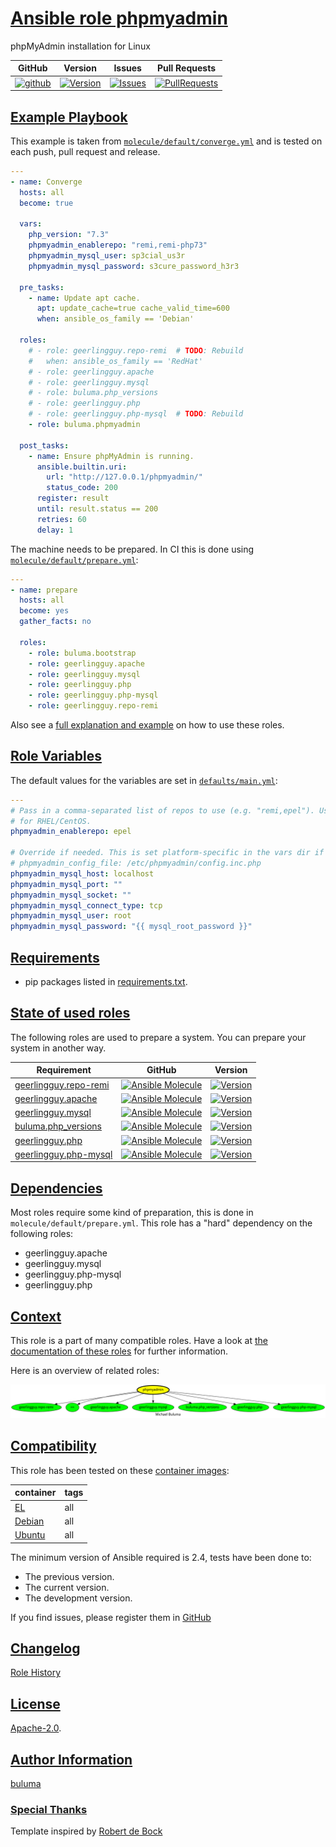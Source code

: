 # [Ansible role phpmyadmin](#phpmyadmin)

phpMyAdmin installation for Linux

|GitHub|Version|Issues|Pull Requests|
|------|-------|------|-------------|
|[![github](https://github.com/buluma/ansible-role-phpmyadmin/actions/workflows/molecule.yml/badge.svg)](https://github.com/buluma/ansible-role-phpmyadmin/actions/workflows/molecule.yml)|[![Version](https://img.shields.io/github/release/buluma/ansible-role-phpmyadmin.svg)](https://github.com/buluma/ansible-role-phpmyadmin/releases/)|[![Issues](https://img.shields.io/github/issues/buluma/ansible-role-phpmyadmin.svg)](https://github.com/buluma/ansible-role-phpmyadmin/issues/)|[![PullRequests](https://img.shields.io/github/issues-pr-closed-raw/buluma/ansible-role-phpmyadmin.svg)](https://github.com/buluma/ansible-role-phpmyadmin/pulls/)|

## [Example Playbook](#example-playbook)

This example is taken from [`molecule/default/converge.yml`](https://github.com/buluma/ansible-role-phpmyadmin/blob/master/molecule/default/converge.yml) and is tested on each push, pull request and release.

```yaml
---
- name: Converge
  hosts: all
  become: true

  vars:
    php_version: "7.3"
    phpmyadmin_enablerepo: "remi,remi-php73"
    phpmyadmin_mysql_user: sp3cial_us3r
    phpmyadmin_mysql_password: s3cure_password_h3r3

  pre_tasks:
    - name: Update apt cache.
      apt: update_cache=true cache_valid_time=600
      when: ansible_os_family == 'Debian'

  roles:
    # - role: geerlingguy.repo-remi  # TODO: Rebuild
    #   when: ansible_os_family == 'RedHat'
    # - role: geerlingguy.apache
    # - role: geerlingguy.mysql
    # - role: buluma.php_versions
    # - role: geerlingguy.php
    # - role: geerlingguy.php-mysql  # TODO: Rebuild
    - role: buluma.phpmyadmin

  post_tasks:
    - name: Ensure phpMyAdmin is running.
      ansible.builtin.uri:
        url: "http://127.0.0.1/phpmyadmin/"
        status_code: 200
      register: result
      until: result.status == 200
      retries: 60
      delay: 1
```

The machine needs to be prepared. In CI this is done using [`molecule/default/prepare.yml`](https://github.com/buluma/ansible-role-phpmyadmin/blob/master/molecule/default/prepare.yml):

```yaml
---
- name: prepare
  hosts: all
  become: yes
  gather_facts: no

  roles:
    - role: buluma.bootstrap
    - role: geerlingguy.apache
    - role: geerlingguy.mysql
    - role: geerlingguy.php
    - role: geerlingguy.php-mysql
    - role: geerlingguy.repo-remi
```

Also see a [full explanation and example](https://buluma.github.io/how-to-use-these-roles.html) on how to use these roles.

## [Role Variables](#role-variables)

The default values for the variables are set in [`defaults/main.yml`](https://github.com/buluma/ansible-role-phpmyadmin/blob/master/defaults/main.yml):

```yaml
---
# Pass in a comma-separated list of repos to use (e.g. "remi,epel"). Used only
# for RHEL/CentOS.
phpmyadmin_enablerepo: epel

# Override if needed. This is set platform-specific in the vars dir if not set.
# phpmyadmin_config_file: /etc/phpmyadmin/config.inc.php
phpmyadmin_mysql_host: localhost
phpmyadmin_mysql_port: ""
phpmyadmin_mysql_socket: ""
phpmyadmin_mysql_connect_type: tcp
phpmyadmin_mysql_user: root
phpmyadmin_mysql_password: "{{ mysql_root_password }}"
```

## [Requirements](#requirements)

- pip packages listed in [requirements.txt](https://github.com/buluma/ansible-role-phpmyadmin/blob/master/requirements.txt).

## [State of used roles](#state-of-used-roles)

The following roles are used to prepare a system. You can prepare your system in another way.

| Requirement | GitHub | Version |
|-------------|--------|--------|
|[geerlingguy.repo-remi](https://galaxy.ansible.com/buluma/geerlingguy.repo-remi)|[![Ansible Molecule](https://github.com/buluma/geerlingguy.repo-remi/actions/workflows/molecule.yml/badge.svg)](https://github.com/buluma/geerlingguy.repo-remi/actions/workflows/molecule.yml)|[![Version](https://img.shields.io/github/release/buluma/geerlingguy.repo-remi.svg)](https://github.com/shadowwalker/geerlingguy.repo-remi)|
|[geerlingguy.apache](https://galaxy.ansible.com/buluma/geerlingguy.apache)|[![Ansible Molecule](https://github.com/buluma/geerlingguy.apache/actions/workflows/molecule.yml/badge.svg)](https://github.com/buluma/geerlingguy.apache/actions/workflows/molecule.yml)|[![Version](https://img.shields.io/github/release/buluma/geerlingguy.apache.svg)](https://github.com/shadowwalker/geerlingguy.apache)|
|[geerlingguy.mysql](https://galaxy.ansible.com/buluma/geerlingguy.mysql)|[![Ansible Molecule](https://github.com/buluma/geerlingguy.mysql/actions/workflows/molecule.yml/badge.svg)](https://github.com/buluma/geerlingguy.mysql/actions/workflows/molecule.yml)|[![Version](https://img.shields.io/github/release/buluma/geerlingguy.mysql.svg)](https://github.com/shadowwalker/geerlingguy.mysql)|
|[buluma.php_versions](https://galaxy.ansible.com/buluma/php_versions)|[![Ansible Molecule](https://github.com/buluma/ansible-role-php_versions/actions/workflows/molecule.yml/badge.svg)](https://github.com/buluma/ansible-role-php_versions/actions/workflows/molecule.yml)|[![Version](https://img.shields.io/github/release/buluma/ansible-role-php_versions.svg)](https://github.com/shadowwalker/ansible-role-php_versions)|
|[geerlingguy.php](https://galaxy.ansible.com/buluma/geerlingguy.php)|[![Ansible Molecule](https://github.com/buluma/geerlingguy.php/actions/workflows/molecule.yml/badge.svg)](https://github.com/buluma/geerlingguy.php/actions/workflows/molecule.yml)|[![Version](https://img.shields.io/github/release/buluma/geerlingguy.php.svg)](https://github.com/shadowwalker/geerlingguy.php)|
|[geerlingguy.php-mysql](https://galaxy.ansible.com/buluma/geerlingguy.php-mysql)|[![Ansible Molecule](https://github.com/buluma/geerlingguy.php-mysql/actions/workflows/molecule.yml/badge.svg)](https://github.com/buluma/geerlingguy.php-mysql/actions/workflows/molecule.yml)|[![Version](https://img.shields.io/github/release/buluma/geerlingguy.php-mysql.svg)](https://github.com/shadowwalker/geerlingguy.php-mysql)|

## [Dependencies](#dependencies)

Most roles require some kind of preparation, this is done in `molecule/default/prepare.yml`. This role has a "hard" dependency on the following roles:

- geerlingguy.apache
- geerlingguy.mysql
- geerlingguy.php-mysql
- geerlingguy.php

## [Context](#context)

This role is a part of many compatible roles. Have a look at [the documentation of these roles](https://buluma.github.io/) for further information.

Here is an overview of related roles:

![dependencies](https://raw.githubusercontent.com/buluma/ansible-role-phpmyadmin/png/requirements.png "Dependencies")

## [Compatibility](#compatibility)

This role has been tested on these [container images](https://hub.docker.com/u/buluma):

|container|tags|
|---------|----|
|[EL](https://hub.docker.com/repository/docker/buluma/enterpriselinux/general)|all|
|[Debian](https://hub.docker.com/repository/docker/buluma/debian/general)|all|
|[Ubuntu](https://hub.docker.com/repository/docker/buluma/ubuntu/general)|all|

The minimum version of Ansible required is 2.4, tests have been done to:

- The previous version.
- The current version.
- The development version.

If you find issues, please register them in [GitHub](https://github.com/buluma/ansible-role-phpmyadmin/issues)

## [Changelog](#changelog)

[Role History](https://github.com/buluma/ansible-role-phpmyadmin/blob/master/CHANGELOG.md)

## [License](#license)

[Apache-2.0](https://github.com/buluma/ansible-role-phpmyadmin/blob/master/LICENSE).

## [Author Information](#author-information)

[buluma](https://buluma.github.io/)


### [Special Thanks](#special-thanks)

Template inspired by [Robert de Bock](https://github.com/robertdebock)
